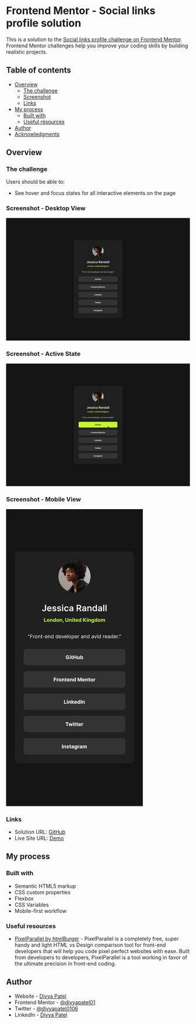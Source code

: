 # Frontend Mentor - Social links profile solution

This is a solution to the [Social links profile challenge on Frontend Mentor](https://www.frontendmentor.io/challenges/social-links-profile-UG32l9m6dQ). Frontend Mentor challenges help you improve your coding skills by building realistic projects.

## Table of contents

- [Overview](#overview)
  - [The challenge](#the-challenge)
  - [Screenshot](#screenshot)
  - [Links](#links)
- [My process](#my-process)
  - [Built with](#built-with)
  - [Useful resources](#useful-resources)
- [Author](#author)
- [Acknowledgments](#acknowledgments)

## Overview

### The challenge

Users should be able to:

- See hover and focus states for all interactive elements on the page

### Screenshot - Desktop View

![Desktop View](./design/destkop-design.jpg "Desktop View")

### Screenshot - Active State

![Desktop View](./design/active-states.jpg "Desktop View")

### Screenshot - Mobile View

![Mobile View](./design/mobile-design.jpg "Mobile View")

### Links

- Solution URL: [GitHub](https://github.com/divyapatel01/recipe-page)
- Live Site URL: [Demo](https://codewithd-social-links-profile.netlify.app)

## My process

### Built with

- Semantic HTML5 markup
- CSS custom properties
- Flexbox
- CSS Variables
- Mobile-first workflow

### Useful resources

- [PixelParallel by htmlBurger](https://chrome.google.com/webstore/detail/pixelparallel-by-htmlburg/iffnoibnepbcloaaagchjonfplimpkob) - PixelParallel is a completely free, super handy and light HTML vs Design comparison tool for front-end developers that will help you code pixel perfect websites with ease.
  Built from developers to developers, PixelParallel is a tool working in favor of the ultimate precision in front-end coding.

## Author

- Website - [Divya Patel](https://github.com/divyapatel01)
- Frontend Mentor - [@divyapatel01](https://www.frontendmentor.io/profile/divyapatel01)
- Twitter - [@divyapatel0106](https://www.twitter.com/divyapatel0106)
- LinkedIn - [Divya Patel](https://www.linkedin.com/in/divya-patel-june01/)
